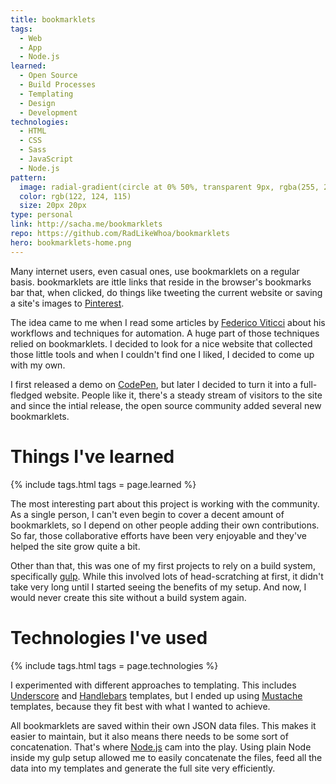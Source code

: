 ```yaml
---
title: bookmarklets
tags:
  - Web
  - App
  - Node.js
learned:
  - Open Source
  - Build Processes
  - Templating
  - Design
  - Development
technologies:
  - HTML
  - CSS
  - Sass
  - JavaScript
  - Node.js
pattern:
  image: radial-gradient(circle at 0% 50%, transparent 9px, rgba(255, 255, 255, 0.2) 10px, transparent 11px) 0px 10px, radial-gradient(at 100% 100%, transparent 9px, rgba(255, 255, 255, 0.2) 10px, transparent 11px)
  color: rgb(122, 124, 115)
  size: 20px 20px
type: personal
link: http://sacha.me/bookmarklets
repo: https://github.com/RadLikeWhoa/bookmarklets
hero: bookmarklets-home.png
---
```


Many internet users, even casual ones, use bookmarklets on a regular basis. bookmarklets are ittle links that reside in the browser's bookmarks bar that, when clicked, do things like tweeting the current website or saving a site's images to [Pinterest](https://pinterest.com).

The idea came to me when I read some articles by [Federico Viticci](http://macstories.net) about his workflows and techniques for automation. A huge part of those techniques relied on bookmarklets. I decided to look for a nice website that collected those little tools and when I couldn't find one I liked, I decided to come up with my own.

I first released a demo on [CodePen](http://codepen.io), but later I decided to turn it into a full-fledged website. People like it, there's a steady stream of visitors to the site and since the intial release, the open source community added several new bookmarklets.

# Things I've learned

{% include tags.html tags = page.learned %}

The most interesting part about this project is working with the community. As a single person, I can't even begin to cover a decent amount of bookmarklets, so I depend on other people adding their own contributions. So far, those collaborative efforts have been very enjoyable and they've helped the site grow quite a bit.

Other than that, this was one of my first projects to rely on a build system, specifically [gulp](http://gulpjs.com). While this involved lots of head-scratching at first, it didn't take very long until I started seeing the benefits of my setup. And now, I would never create this site without a build system again.

# Technologies I've used

{% include tags.html tags = page.technologies %}

I experimented with different approaches to templating. This includes [Underscore](http://underscorejs.org) and [Handlebars](http://handlebarsjs.com) templates, but I ended up using [Mustache](http://mustache.github.io) templates, because they fit best with what I wanted to achieve.

All bookmarklets are saved within their own JSON data files. This makes it easier to maintain, but it also means there needs to be some sort of concatenation. That's where [Node.js](http://mustache.github.io) cam into the play. Using plain Node inside my gulp setup allowed me to easily concatenate the files, feed all the data into my templates and generate the full site very efficiently.
